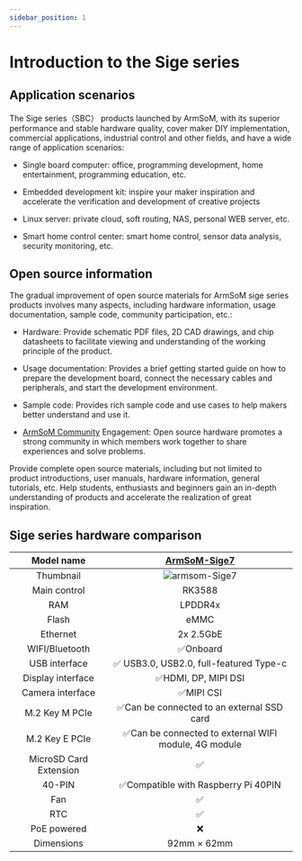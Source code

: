 ```yaml
---
sidebar_position: 1
---
```


# Introduction to the Sige series

## Application scenarios

The Sige series（SBC） products launched by ArmSoM, with its superior performance and stable hardware quality, cover maker DIY implementation, commercial applications, industrial control and other fields, and have a wide range of application scenarios:

* Single board computer: office, programming development, home entertainment, programming education, etc.

* Embedded development kit: inspire your maker inspiration and accelerate the verification and development of creative projects

* Linux server: private cloud, soft routing, NAS, personal WEB server, etc.

* Smart home control center: smart home control, sensor data analysis, security monitoring, etc.

## Open source information

The gradual improvement of open source materials for ArmSoM sige series products involves many aspects, including hardware information, usage documentation, sample code, community participation, etc.:

* Hardware: Provide schematic PDF files, 2D CAD drawings, and chip datasheets to facilitate viewing and understanding of the working principle of the product.

* Usage documentation: Provides a brief getting started guide on how to prepare the development board, connect the necessary cables and peripherals, and start the development environment.

* Sample code: Provides rich sample code and use cases to help makers better understand and use it.

* [ArmSoM Community](http://forum.armsom.org/) Engagement: Open source hardware promotes a strong community in which members work together to share experiences and solve problems.

Provide complete open source materials, including but not limited to product introductions, user manuals, hardware information, general tutorials, etc. Help students, enthusiasts and beginners gain an in-depth understanding of products and accelerate the realization of great inspiration.

## Sige series hardware comparison

|Model name | [ ArmSoM-Sige7 ](/docs/sige/sige7/sige7-introduction)  |
| :--------: | :----------:|
|Thumbnail | ![armsom-Sige7](/img/sige/sige7/armsom-sige7.jpg)  |
| Main control | RK3588 |
| RAM | LPDDR4x |
| Flash | eMMC  |
| Ethernet | 2x 2.5GbE  |
| WIFI/Bluetooth | ✅Onboard  |
| USB interface | ✅ USB3.0, USB2.0, full-featured Type-c  |
| Display interface | ✅HDMI, DP, MIPI DSI |
| Camera interface | ✅MIPI CSI|
| M.2 Key M PCIe | ✅Can be connected to an external SSD card |
| M.2 Key E PCIe | ✅Can be connected to external WIFI module, 4G module |
| MicroSD Card Extension | ✅ | ✅ |
| 40-PIN | ✅Compatible with Raspberry Pi 40PIN |
| Fan | ✅ |
| RTC | ✅ |
| PoE powered | ❌ |
| Dimensions | 92mm × 62mm |